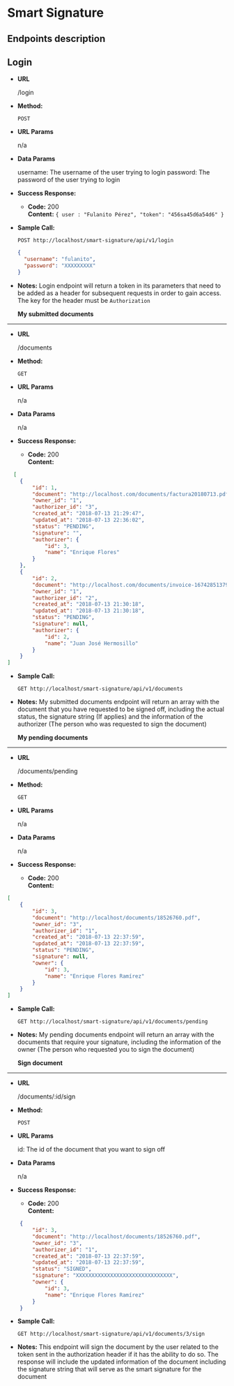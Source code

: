 # Smart Signature

## Endpoints description

  **Login**
----

* **URL**

  /login

* **Method:**
  
  `POST`

*  **URL Params**

   n/a


* **Data Params**

  username: The username of the user trying to login
  password: The password of the user trying to login

* **Success Response:**

  * **Code:** 200 <br />
    **Content:** `{ user : "Fulanito Pérez", "token": "456sa45d6a54d6" }`
 
* **Sample Call:**

  `POST http://localhost/smart-signature/api/v1/login`

  ```json
  {
    "username": "fulanito",
    "password": "XXXXXXXXX"
  }
  ```

* **Notes:**
  Login endpoint will return a token in its parameters that need to be added as a header for subsequent requests in order to gain access. The key for the header must be `Authorization`
  
  
  
  **My submitted documents**
----

* **URL**

  /documents

* **Method:**
  
  `GET`

*  **URL Params**

   n/a


* **Data Params**

  n/a

* **Success Response:**

  * **Code:** 200 <br />
    **Content:**
```json
  [
    {
        "id": 1,
        "document": "http://localhost.com/documents/factura20180713.pdf",
        "owner_id": "1",
        "authorizer_id": "3",
        "created_at": "2018-07-13 21:29:47",
        "updated_at": "2018-07-13 22:36:02",
        "status": "PENDING",
        "signature": "",
        "authorizer": {
            "id": 3,
            "name": "Enrique Flores"
        }
    },
    {
        "id": 2,
        "document": "http://localhost.com/documents/invoice-167428513795.pdf",
        "owner_id": "1",
        "authorizer_id": "2",
        "created_at": "2018-07-13 21:30:18",
        "updated_at": "2018-07-13 21:30:18",
        "status": "PENDING",
        "signature": null,
        "authorizer": {
            "id": 2,
            "name": "Juan José Hermosillo"
        }
    }
]
```

* **Sample Call:**

  `GET http://localhost/smart-signature/api/v1/documents`


* **Notes:**
  My submitted documents endpoint will return an array with the document that you have requested to be signed off, including the actual status, the signature string (If applies) and the information of the authorizer (The person who was requested to sign the document)
  

 
  **My pending documents**
----
 
* **URL**

  /documents/pending

* **Method:**
  
  `GET`

*  **URL Params**

   n/a


* **Data Params**

  n/a

* **Success Response:**

  * **Code:** 200 <br />
    **Content:**
```json
[
    {
        "id": 3,
        "document": "http://localhost/documents/18526760.pdf",
        "owner_id": "3",
        "authorizer_id": "1",
        "created_at": "2018-07-13 22:37:59",
        "updated_at": "2018-07-13 22:37:59",
        "status": "PENDING",
        "signature": null,
        "owner": {
            "id": 3,
            "name": "Enrique Flores Ramírez"
        }
    }
]
```

* **Sample Call:**

  `GET http://localhost/smart-signature/api/v1/documents/pending`


* **Notes:**
  My pending documents endpoint will return an array with the documents that require your signature, including the information of the owner (The person who requested you to sign the document)
  
  

 
  **Sign document**
----
   

* **URL**

  /documents/:id/sign

* **Method:**
  
  `POST`

*  **URL Params**

   id: The id of the document that you want to sign off


* **Data Params**

  n/a

* **Success Response:**

  * **Code:** 200 <br />
    **Content:**
```json
    {
        "id": 3,
        "document": "http://localhost/documents/18526760.pdf",
        "owner_id": "3",
        "authorizer_id": "1",
        "created_at": "2018-07-13 22:37:59",
        "updated_at": "2018-07-13 22:37:59",
        "status": "SIGNED",
        "signature": "XXXXXXXXXXXXXXXXXXXXXXXXXXXXXXX",
        "owner": {
            "id": 3,
            "name": "Enrique Flores Ramírez"
        }
    }
```

* **Sample Call:**

  `GET http://localhost/smart-signature/api/v1/documents/3/sign`


* **Notes:**
  This endpoint will sign the document by the user related to the token sent in the authorization header if it has the ability to do so. The response will include the updated information of the document including the signature string that will serve as the smart signature for the document

